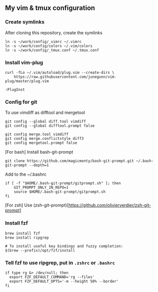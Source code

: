 ## My vim & tmux configuration

### Create symlinks
After cloning this repository, create the symlinks
```
ln -s ~/work/config/_vimrc ~/.vimrc
ln -s ~/work/config/colors ~/.vim/colors
ln -s ~/work/config/_tmux.conf ~/.tmux.conf
```
### Install vim-plug
```shell
curl -fLo ~/.vim/autoload/plug.vim --create-dirs \
    https://raw.githubusercontent.com/junegunn/vim-plug/master/plug.vim
```
```shell
:PlugInst
```
### Config for git
To use vimdiff as difftool and mergetool
```shell
git config --global diff.tool vimdiff
git config --global difftool.prompt false
```
```shell
git config merge.tool vimdiff
git config merge.conflictstyle diff3
git config mergetool.prompt false
```
[For bash] Install bash-git-prompt
```shell
git clone https://github.com/magicmonty/bash-git-prompt.git ~/.bash-git-prompt --depth=1
```
Add to the ~/.bashrc
```shell
if [ -f "$HOME/.bash-git-prompt/gitprompt.sh" ]; then
    GIT_PROMPT_ONLY_IN_REPO=1
    source $HOME/.bash-git-prompt/gitprompt.sh
fi
```
[For zsh] Use (zsh-git-prompt)[https://github.com/olivierverdier/zsh-git-prompt]

### Install fzf
```shell
brew install fzf
brew install ripgrep

# To install useful key bindings and fuzzy completion:
$(brew --prefix)/opt/fzf/install
```

### Tell fzf to use ripgrep, put in `.zshrc` or `.bashrc`
```
if type rg &> /dev/null; then
  export FZF_DEFAULT_COMMAND='rg --files'
  export FZF_DEFAULT_OPTS='-m --height 50% --border'
fi
```
